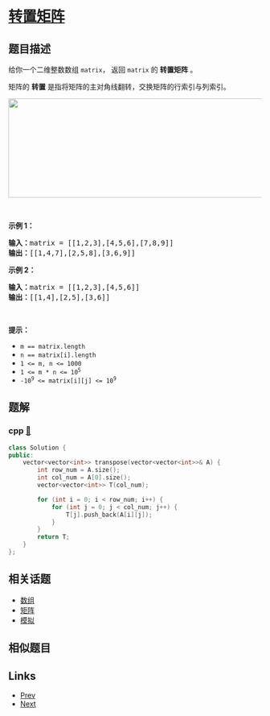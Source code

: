 
# [转置矩阵](https://leetcode-cn.com/problems/transpose-matrix)

## 题目描述

<p>给你一个二维整数数组 <code>matrix</code>， 返回 <code>matrix</code> 的 <strong>转置矩阵</strong> 。</p>

<p>矩阵的 <strong>转置</strong> 是指将矩阵的主对角线翻转，交换矩阵的行索引与列索引。</p>

<p><img alt="" src="https://assets.leetcode.com/uploads/2021/02/10/hint_transpose.png" style="width: 600px; height: 197px;" /></p>

<p> </p>

<p><strong>示例 1：</strong></p>

<pre>
<strong>输入：</strong>matrix = [[1,2,3],[4,5,6],[7,8,9]]
<strong>输出：</strong>[[1,4,7],[2,5,8],[3,6,9]]
</pre>

<p><strong>示例 2：</strong></p>

<pre>
<strong>输入：</strong>matrix = [[1,2,3],[4,5,6]]
<strong>输出：</strong>[[1,4],[2,5],[3,6]]
</pre>

<p> </p>

<p><strong>提示：</strong></p>

<ul>
	<li><code>m == matrix.length</code></li>
	<li><code>n == matrix[i].length</code></li>
	<li><code>1 <= m, n <= 1000</code></li>
	<li><code>1 <= m * n <= 10<sup>5</sup></code></li>
	<li><code>-10<sup>9</sup> <= matrix[i][j] <= 10<sup>9</sup></code></li>
</ul>


## 题解

### cpp [🔗](transpose-matrix.cpp) 
```cpp
class Solution {
public:
    vector<vector<int>> transpose(vector<vector<int>>& A) {
        int row_num = A.size();
        int col_num = A[0].size();
        vector<vector<int>> T(col_num);

        for (int i = 0; i < row_num; i++) {
            for (int j = 0; j < col_num; j++) {
                T[j].push_back(A[i][j]);
            }
        }
        return T;
    }
};
```


## 相关话题

- [数组](https://leetcode-cn.com/tag/array) 
- [矩阵](https://leetcode-cn.com/tag/matrix) 
- [模拟](https://leetcode-cn.com/tag/simulation) 


## 相似题目



## Links

- [Prev](../lemonade-change/README.md) 
- [Next](../binary-gap/README.md) 

